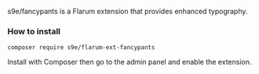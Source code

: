 s9e/fancypants is a Flarum extension that provides enhanced typography.

### How to install

```
composer require s9e/flarum-ext-fancypants
```

Install with Composer then go to the admin panel and enable the extension.
